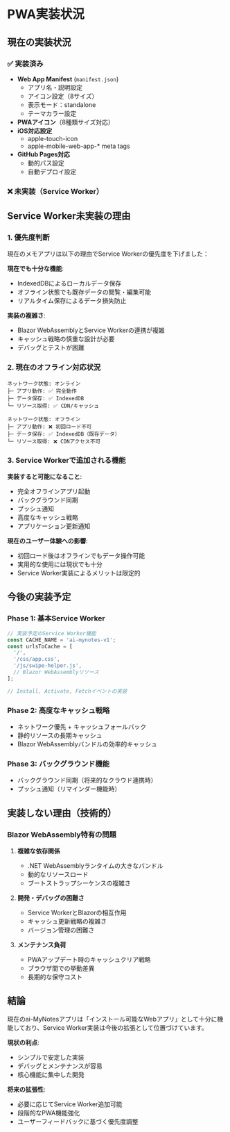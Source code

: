 # PWA実装状況

## 現在の実装状況

### ✅ 実装済み
- **Web App Manifest** (`manifest.json`)
  - アプリ名・説明設定
  - アイコン設定（8サイズ）
  - 表示モード：standalone
  - テーマカラー設定
- **PWAアイコン**（8種類サイズ対応）
- **iOS対応設定**
  - apple-touch-icon
  - apple-mobile-web-app-* meta tags
- **GitHub Pages対応**
  - 動的パス設定
  - 自動デプロイ設定

### ❌ 未実装（Service Worker）

## Service Worker未実装の理由

### 1. 優先度判断
現在のメモアプリは以下の理由でService Workerの優先度を下げました：

**現在でも十分な機能**:
- IndexedDBによるローカルデータ保存
- オフライン状態でも既存データの閲覧・編集可能
- リアルタイム保存によるデータ損失防止

**実装の複雑さ**:
- Blazor WebAssemblyとService Workerの連携が複雑
- キャッシュ戦略の慎重な設計が必要
- デバッグとテストが困難

### 2. 現在のオフライン対応状況

```
ネットワーク状態: オンライン
├─ アプリ動作: ✅ 完全動作
├─ データ保存: ✅ IndexedDB
└─ リソース取得: ✅ CDN/キャッシュ

ネットワーク状態: オフライン  
├─ アプリ動作: ❌ 初回ロード不可
├─ データ保存: ✅ IndexedDB（既存データ）
└─ リソース取得: ❌ CDNアクセス不可
```

### 3. Service Workerで追加される機能

**実装すると可能になること**:
- 完全オフラインアプリ起動
- バックグラウンド同期
- プッシュ通知
- 高度なキャッシュ戦略
- アプリケーション更新通知

**現在のユーザー体験への影響**:
- 初回ロード後はオフラインでもデータ操作可能
- 実用的な使用には現状でも十分
- Service Worker実装によるメリットは限定的

## 今後の実装予定

### Phase 1: 基本Service Worker
```javascript
// 実装予定のService Worker機能
const CACHE_NAME = 'ai-mynotes-v1';
const urlsToCache = [
  '/',
  '/css/app.css',
  '/js/swipe-helper.js',
  // Blazor WebAssemblyリソース
];

// Install, Activate, Fetchイベントの実装
```

### Phase 2: 高度なキャッシュ戦略
- ネットワーク優先 + キャッシュフォールバック
- 静的リソースの長期キャッシュ
- Blazor WebAssemblyバンドルの効率的キャッシュ

### Phase 3: バックグラウンド機能
- バックグラウンド同期（将来的なクラウド連携時）
- プッシュ通知（リマインダー機能時）

## 実装しない理由（技術的）

### Blazor WebAssembly特有の問題
1. **複雑な依存関係**
   - .NET WebAssemblyランタイムの大きなバンドル
   - 動的なリソースロード
   - ブートストラップシーケンスの複雑さ

2. **開発・デバッグの困難さ**
   - Service WorkerとBlazorの相互作用
   - キャッシュ更新戦略の複雑さ
   - バージョン管理の困難さ

3. **メンテナンス負荷**
   - PWAアップデート時のキャッシュクリア戦略
   - ブラウザ間での挙動差異
   - 長期的な保守コスト

## 結論

現在のai-MyNotesアプリは「インストール可能なWebアプリ」として十分に機能しており、Service Worker実装は今後の拡張として位置づけています。

**現状の利点**:
- シンプルで安定した実装  
- デバッグとメンテナンスが容易
- 核心機能に集中した開発

**将来の拡張性**:
- 必要に応じてService Worker追加可能
- 段階的なPWA機能強化
- ユーザーフィードバックに基づく優先度調整